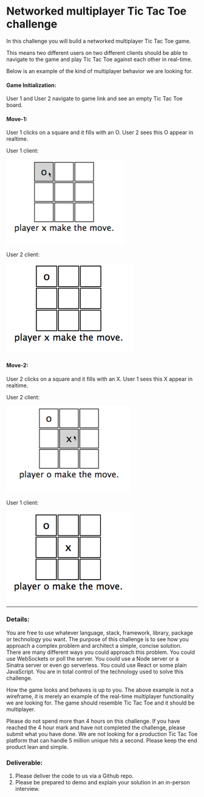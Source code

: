 # Networked multiplayer Tic Tac Toe challenge

In this challenge you will build a networked multiplayer Tic Tac Toe game.

This means two different users on two different clients should be able to navigate to the game and play Tic Tac Toe against each other in real-time.

Below is an example of the kind of multiplayer behavior we are looking for.

#### Game Initialization:
User 1 and User 2 navigate to game link and see an empty Tic Tac Toe board.

#### Move-1: 
User 1 clicks on a square and it fills with an O. User 2 sees this O appear in realtime.

User 1 client:

![Image of user 1 move 1](./assets/user-1-move-1.png)

User 2 client:

![Image of user 2 move 1](./assets/user-2-move-1.png)

#### Move-2: 
User 2 clicks on a square and it fills with an X. User 1 sees this X appear in realtime.

User 2 client:

![Image of user 2 move 2](./assets/user-2-move-2.png)

User 1 client:

![Image of user 1 move 2](./assets/user-1-move-2.png)


<hr/>

### Details:
You are free to use whatever language, stack, framework, library, package or technology you want. The purpose of this challenge is to see how you approach a complex problem and architect a simple, concise solution. There are many different ways you could approach this problem. You could use WebSockets or poll the server. You could use a Node server or a Sinatra server or even go serverless. You could use React or some plain JavaScript. You are in total control of the technology used to solve this challenge. 

How the game looks and behaves is up to you. The above example is not a wireframe, it is merely an example of the real-time multiplayer functionality we are looking for. The game should resemble Tic Tac Toe and it should be multiplayer. 

Please do not spend more than 4 hours on this challenge. If you have reached the 4 hour mark and have not completed the challenge, please submit what you have done. We are not looking for a production Tic Tac Toe platform that can handle 5 million unique hits a second. Please keep the end product lean and simple.

### Deliverable:
1) Please deliver the code to us via a Github repo.
2) Please be prepared to demo and explain your solution in an in-person interview.

